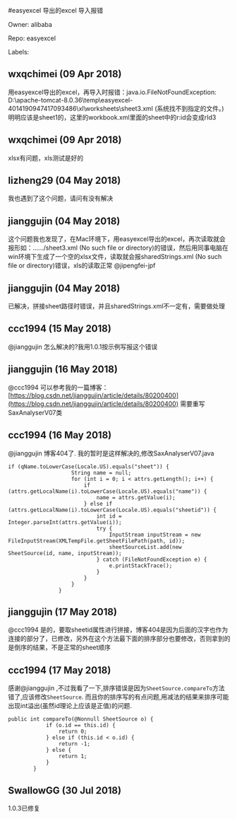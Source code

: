 #easyexcel 导出的excel 导入报错

Owner: alibaba

Repo: easyexcel

Labels: 

## wxqchimei (09 Apr 2018)

用easyexcel导出的excel，再导入时报错：java.io.FileNotFoundException: D:\apache-tomcat-8.0.36\temp\easyexcel\-4014190947417093486\xl\worksheets\sheet3.xml (系统找不到指定的文件。)
明明应该是sheet1的，这里的workbook.xml里面的sheet中的r:id会变成rId3

## wxqchimei (09 Apr 2018)

xlsx有问题，xls测试是好的

## lizheng29 (04 May 2018)

我也遇到了这个问题，请问有没有解决

## jianggujin (04 May 2018)

这个问题我也发现了，在Mac环境下，用easyexcel导出的excel，再次读取就会报形如：....../sheet3.xml (No such file or directory)的错误，然后用同事电脑在win环境下生成了一个空的xlsx文件，读取就会报sharedStrings.xml (No such file or directory)错误，xls的读取正常 @jipengfei-jpf 

## jianggujin (04 May 2018)

已解决，拼接sheet路径时错误，并且sharedStrings.xml不一定有，需要做处理

## ccc1994 (15 May 2018)

@jianggujin 怎么解决的?我用1.0.1按示例写报这个错误

## jianggujin (16 May 2018)

@ccc1994 可以参考我的一篇博客：
[https://blog.csdn.net/jianggujin/article/details/80200400](https://blog.csdn.net/jianggujin/article/details/80200400)
需要重写SaxAnalyserV07类

## ccc1994 (16 May 2018)

@jianggujin 博客404了.
我的暂时是这样解决的,修改SaxAnalyserV07.java
```
if (qName.toLowerCase(Locale.US).equals("sheet")) {
                    String name = null;
                    for (int i = 0; i < attrs.getLength(); i++) {
                        if (attrs.getLocalName(i).toLowerCase(Locale.US).equals("name")) {
                            name = attrs.getValue(i);
                        } else if (attrs.getLocalName(i).toLowerCase(Locale.US).equals("sheetid")) {
                            int id = Integer.parseInt(attrs.getValue(i));
                            try {
                                InputStream inputStream = new FileInputStream(XMLTempFile.getSheetFilePath(path, id));
                                sheetSourceList.add(new SheetSource(id, name, inputStream));
                            } catch (FileNotFoundException e) {
                                e.printStackTrace();
                            }
                        }
                    }
                }
```

## jianggujin (17 May 2018)

@ccc1994 是的，要取sheetid属性进行拼接，博客404是因为后面的汉字也作为连接的部分了，已修改，另外在这个方法最下面的排序部分也要修改，否则拿到的是倒序的结果，不是正常的sheet顺序

## ccc1994 (17 May 2018)

感谢@jianggujin ,不过我看了一下,排序错误是因为`SheetSource.compareTo`方法错了,应该修改`SheetSource`.
而且你的排序写的有点问题,用减法的结果来排序可能出现int溢出(虽然id理论上应该是正值)的问题.
```
public int compareTo(@Nonnull SheetSource o) {
            if (o.id == this.id) {
                return 0;
            } else if (this.id < o.id) {
                return -1;
            } else {
                return 1;
            }
        }
```

## SwallowGG (30 Jul 2018)

1.0.3已修复

